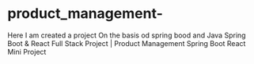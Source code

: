 # product_management-
Here I am created a project On the basis od spring bood and Java Spring Boot &amp; React Full Stack Project | Product Management Spring Boot React Mini Project
